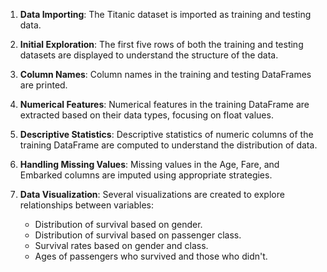1. **Data Importing**: The Titanic dataset is imported as training and testing data.

2. **Initial Exploration**: The first five rows of both the training and testing datasets are displayed to understand the structure of the data.

3. **Column Names**: Column names in the training and testing DataFrames are printed.

4. **Numerical Features**: Numerical features in the training DataFrame are extracted based on their data types, focusing on float values.

5. **Descriptive Statistics**: Descriptive statistics of numeric columns of the training DataFrame are computed to understand the distribution of data.

6. **Handling Missing Values**: Missing values in the Age, Fare, and Embarked columns are imputed using appropriate strategies.

7. **Data Visualization**: Several visualizations are created to explore relationships between variables:
   - Distribution of survival based on gender.
   - Distribution of survival based on passenger class.
   - Survival rates based on gender and class.
   - Ages of passengers who survived and those who didn't.
